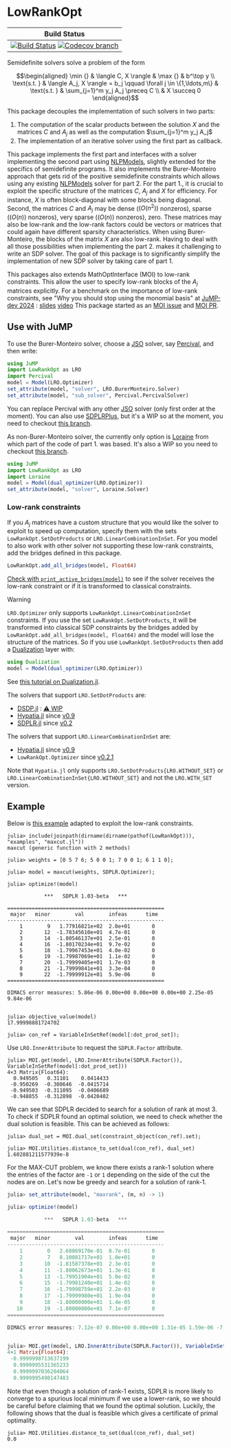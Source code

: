 # LowRankOpt

| **Build Status** |
|:----------------:|
| [![Build Status][build-img]][build-url] [![Codecov branch][codecov-img]][codecov-url] |

Semidefinite solvers solve a problem of the form
```math
\begin{aligned}
\min {} & \langle C, X \rangle &
\max {} & b^\top y
\\
\text{s.t. } & \langle A_j, X \rangle = b_j
\qquad
\forall j \in \{1,\ldots,m\} &
\text{s.t. } & \sum_{j=1}^m y_j A_j \preceq C
\\
& X \succeq 0
\end{aligned}
```
This package decouples the implementation of such solvers in two parts:

1. The computation of the scalar products between the solution $X$ and the matrices $C$ and $A_j$ as well as
   the computation $\sum_{j=1}^m y_j A_j$
2. The implementation of an iterative solver using the first part as callback.

This package implements the first part and interfaces with a solver implementing the second part using
[NLPModels](https://jso.dev/NLPModels.jl), slightly extended for the specifics of semidefinite programs.
It also implements the Burer-Monteiro approach that gets rid of the positive semidefinite constraints
which allows using any existing [NLPModels](https://jso.dev/NLPModels.jl) solver for part 2.
For the part 1., it is crucial to exploit the specific structure of the matrices $C$, $A_j$ and $X$ for efficiency.
For instance, $X$ is often block-diagonal with some blocks being diagonal.
Second, the matrices $C$ and $A_j$ may be dense ($(O(n^2))$ nonzeros), sparse ($(O(n))$ nonzeros), very sparse ($(O(n))$ nonzeros), zero.
These matrices may also be low-rank and the low-rank factors could be vectors or matrices that could again have different sparsity characteristics.
When using Burer-Monteiro, the blocks of the matrix $X$ are also low-rank.
Having to deal with all those possibilities when implementing the part 2. makes it challenging to write
an SDP solver. The goal of this package is to significantly simplify the implementation of new
SDP solver by taking care of part 1.

This packages also extends MathOptInterface (MOI) to low-rank constraints. This allow the user to
specify low-rank blocks of the $A_j$ matrices explicitly.
For a benchmark on the importance of low-rank constraints, see "Why you should stop using the monomial basis" at [JuMP-dev 2024](https://jump.dev/meetings/jumpdev2024/) : [slides](https://jump.dev/assets/jump-dev-workshops/2024/legat.html) [video](https://youtu.be/CGPHaHxCG2w)
This package started as an [MOI issue](https://github.com/jump-dev/MathOptInterface.jl/issues/2197) and [MOI PR](https://github.com/jump-dev/MathOptInterface.jl/pull/2198).

[build-img]: https://github.com/blegat/LowRankOpt.jl/actions/workflows/ci.yml/badge.svg?branch=main
[build-url]: https://github.com/blegat/LowRankOpt.jl/actions?query=workflow%3ACI
[codecov-img]: https://codecov.io/gh/blegat/LowRankOpt.jl/branch/main/graph/badge.svg
[codecov-url]: https://codecov.io/gh/blegat/LowRankOpt.jl/branch/main

## Use with JuMP

To use the Burer-Monteiro solver, choose a [JSO](https://jso.dev/) solver, say [Percival](https://github.com/JuliaSmoothOptimizers/Percival.jl),
and then write:
```julia
using JuMP
import LowRankOpt as LRO
import Percival
model = Model(LRO.Optimizer)
set_attribute(model, "solver", LRO.BurerMonteiro.Solver)
set_attribute(model, "sub_solver", Percival.PercivalSolver)
```
You can replace Percival with any other [JSO](https://jso.dev/) solver (only first order at the moment).
You can also use [SDPLRPlus](https://github.com/luotuoqingshan/SDPLRPlus.jl), but it's a WIP so at the moment, you need to checkout [this branch](https://github.com/luotuoqingshan/SDPLRPlus.jl/pull/20).

As non-Burer-Monteiro solver, the currently only option is [Loraine](https://github.com/kocvara/Loraine.jl)
from which part of the code of part 1. was based.
It's also a WIP so you need to checkout [this branch](https://github.com/kocvara/Loraine.jl/pull/29).
```julia
using JuMP
import LowRankOpt as LRO
import Loraine
model = Model(dual_optimizer(LRO.Optimizer))
set_attribute(model, "solver", Loraine.Solver)
```

### Low-rank constraints

If you $A_j$ matrices have a custom structure that you would like the solver to exploit
to speed up computation, specify them with the sets `LowRankOpt.SetDotProducts` or
`LRO.LinearCombinationInSet`.
For you model to also work with other solver not supporting these low-rank constraints,
add the bridges defined in this package.
```julia
LowRankOpt.add_all_bridges(model, Float64)
```
[Check with `print_active_bridges(model)`](https://jump.dev/JuMP.jl/stable/tutorials/conic/ellipse_approx/)
to see if the solver receives the low-rank constraint or if it is transformed to classical constraints.

> [!WARNING]
> `LRO.Optimizer` only supports `LowRankOpt.LinearCombinationInSet` constraints.
> If you use the set `LowRankOpt.SetDotProducts`, it will be transformed into
> classical SDP constraints by the bridges added by `LowRankOpt.add_all_bridges(model, Float64)`
> and the model will lose the structure of the matrices.
> So if you use `LowRankOpt.SetDotProducts` then add a
> [Dualization](https://github.com/jump-dev/Dualization.jl/) layer with:
> ```julia
> using Dualization
> model = Model(dual_optimizer(LRO.Optimizer))
> ```
> See [this tutorial on Dualization.jl](https://jump.dev/JuMP.jl/stable/tutorials/conic/dualization/).

The solvers that support `LRO.SetDotProducts` are:

* [DSDP.jl](https://github.com/jump-dev/DSDP.jl) : [⚠ WIP](https://github.com/jump-dev/DSDP.jl/pull/37)
* [Hypatia.jl](https://github.com/jump-dev/Hypatia.jl) since [v0.9](https://github.com/jump-dev/Hypatia.jl/releases/tag/v0.9.0)
* [SDPLR.jl](https://github.com/jump-dev/SDPLR.jl) since [v0.2](https://github.com/jump-dev/SDPLR.jl/releases/tag/v0.2.0)

The solvers that support `LRO.LinearCombinationInSet` are:

* [Hypatia.jl](https://github.com/jump-dev/Hypatia.jl) since [v0.9](https://github.com/jump-dev/Hypatia.jl/releases/tag/v0.9.0)
* `LowRankOpt.Optimizer` since [v0.2.1](https://github.com/blegat/LowRankOpt.jl/releases/tag/v0.2.1)

Note that `Hypatia.jl` only supports `LRO.SetDotProducts{LRO.WITHOUT_SET}` or `LRO.LinearCombinationInSet{LRO.WITHOUT_SET}` and not the `LRO.WITH_SET` version.

## Example

Below is [this example](https://github.com/jump-dev/SDPLR.jl?tab=readme-ov-file#example-modifying-the-rank-and-checking-optimality)
adapted to exploit the low-rank constraints.

```julia-repl
julia> include(joinpath(dirname(dirname(pathof(LowRankOpt))), "examples", "maxcut.jl"))
maxcut (generic function with 2 methods)

julia> weights = [0 5 7 6; 5 0 0 1; 7 0 0 1; 6 1 1 0];

julia> model = maxcut(weights, SDPLR.Optimizer);

julia> optimize!(model)

            ***   SDPLR 1.03-beta   ***

===================================================
 major   minor        val        infeas      time
---------------------------------------------------
    1        9   1.77916821e+02  2.0e+01       0
    2       12  -1.78345610e+01  4.7e-01       0
    3       14  -1.80546137e+01  2.5e-01       0
    4       16  -1.80170234e+01  9.7e-02       0
    5       18  -1.79967453e+01  4.0e-02       0
    6       19  -1.79987069e+01  1.1e-02       0
    7       20  -1.79999405e+01  1.7e-03       0
    8       21  -1.79999841e+01  3.3e-04       0
    9       22  -1.79999912e+01  5.9e-06       0
===================================================

DIMACS error measures: 5.86e-06 0.00e+00 0.00e+00 0.00e+00 2.25e-05 9.84e-06


julia> objective_value(model)
17.99998881724702

julia> con_ref = VariableInSetRef(model[:dot_prod_set]);
```

Use `LRO.InnerAttribute` to request the `SDPLR.Factor` attribute.
```julia-repl
julia> MOI.get(model, LRO.InnerAttribute(SDPLR.Factor()), VariableInSetRef(model[:dot_prod_set]))
4×3 Matrix{Float64}:
  0.949505   0.31101    0.0414433
 -0.950269  -0.308646  -0.0415714
 -0.949503  -0.311095  -0.0406689
 -0.948855  -0.312898  -0.0420402
```
We can see that SDPLR decided to search for a solution of rank at most 3.
To check if SDPLR found an optimal solution, we need to check whether the dual solution is feasible.
This can be achieved as follows:
```julia-repl
julia> dual_set = MOI.dual_set(constraint_object(con_ref).set);

julia> MOI.Utilities.distance_to_set(dual(con_ref), dual_set)
1.602881211577939e-8
```

For the MAX-CUT problem, we know there exists a rank-1 solution where
the entries of the factor are `-1` or `1` depending on the side of the cut
the nodes are on. Let's now be greedy and search for a solution of rank-1.
```julia
julia> set_attribute(model, "maxrank", (m, n) -> 1)

julia> optimize!(model)

            ***   SDPLR 1.03-beta   ***

===================================================
 major   minor        val        infeas      time  
---------------------------------------------------
    1        0   2.68869170e-01  8.7e-01       0
    2        7   8.10081717e+01  1.0e+01       0
    3       10  -1.81587378e+01  2.3e-01       0
    4       11  -1.80062673e+01  1.3e-01       0
    5       13  -1.79951904e+01  5.0e-02       0
    6       15  -1.79981240e+01  1.4e-02       0
    7       16  -1.79998759e+01  2.2e-03       0
    8       17  -1.79999980e+01  1.9e-04       0
    9       18  -1.80000000e+01  1.4e-05       0
   10       19  -1.80000000e+01  7.1e-07       0
===================================================

DIMACS error measures: 7.12e-07 0.00e+00 0.00e+00 1.31e-05 1.59e-06 -7.81e-06


julia> MOI.get(model, LRO.InnerAttribute(SDPLR.Factor()), VariableInSetRef(model[:dot_prod_set]))
4×1 Matrix{Float64}:
 -0.9999998713637199
  0.9999995531365233
  0.9999997036204064
  0.9999995498147483
```

Note that even though a solution of rank-1 exists, SDPLR is more likely to
converge to a spurious local minimum if we use a lower-rank, so we should
be careful before claiming that we found the optimal solution.
Luckily, the following shows that the dual is feasible which gives a certificate
of primal optimality.
```julia-repl
julia> MOI.Utilities.distance_to_set(dual(con_ref), dual_set)
0.0
```
